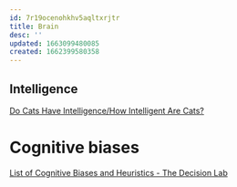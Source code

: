 ```yaml
---
id: 7r19ocenohkhv5aqltxrjtr
title: Brain
desc: ''
updated: 1663099480085
created: 1662399580358
---
```


## Intelligence

[Do Cats Have Intelligence/How Intelligent Are Cats?](http://messybeast.com/intelligence.htm#demotivate)

# Cognitive biases

[List of Cognitive Biases and Heuristics - The Decision Lab](https://thedecisionlab.com/biases)